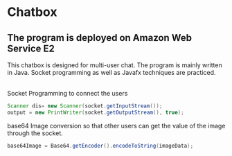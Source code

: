 # Chatbox
## The program is deployed on Amazon Web Service E2
This chatbox is designed for multi-user chat.
The program is mainly written in Java.
Socket programming as well as Javafx techniques are practiced.
<br>
<br>

Socket Programming to connect the users
```Java
Scanner dis= new Scanner(socket.getInputStream());
output = new PrintWriter(socket.getOutputStream(), true);
```

base64 Image conversion so that other users can get the value of the image through the socket.
```Java
base64Image = Base64.getEncoder().encodeToString(imageData);
```



